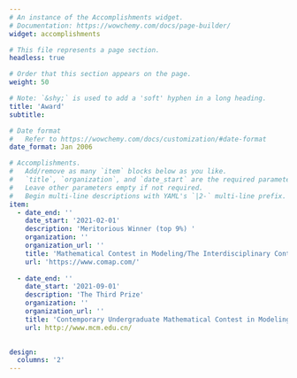 ```yaml
---
# An instance of the Accomplishments widget.
# Documentation: https://wowchemy.com/docs/page-builder/
widget: accomplishments

# This file represents a page section.
headless: true

# Order that this section appears on the page.
weight: 50

# Note: `&shy;` is used to add a 'soft' hyphen in a long heading.
title: 'Award'
subtitle:

# Date format
#   Refer to https://wowchemy.com/docs/customization/#date-format
date_format: Jan 2006

# Accomplishments.
#   Add/remove as many `item` blocks below as you like.
#   `title`, `organization`, and `date_start` are the required parameters.
#   Leave other parameters empty if not required.
#   Begin multi-line descriptions with YAML's `|2-` multi-line prefix.
item:
  - date_end: ''
    date_start: '2021-02-01'
    description: 'Meritorious Winner (top 9%) '
    organization: ''
    organization_url: ''
    title: 'Mathematical Contest in Modeling/The Interdisciplinary Contest in Modeling(MCM/ICM)'
    url: 'https://www.comap.com/'
    
  - date_end: ''
    date_start: '2021-09-01'
    description: 'The Third Prize'
    organization: ''
    organization_url: ''
    title: 'Contemporary Undergraduate Mathematical Contest in Modeling(CUMCM), China'
    url: http://www.mcm.edu.cn/
    

design:
  columns: '2'
---
```

